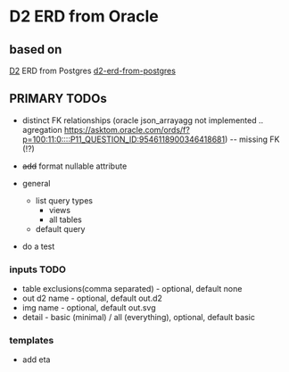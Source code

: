 # D2 ERD from Oracle

## based on
[D2](https://github.com/terrastruct/d2#related) ERD from Postgres [d2-erd-from-postgres](https://github.com/zekenie/d2-erd-from-postgres/)

## PRIMARY TODOs    
 - distinct FK relationships (oracle json_arrayagg not implemented .. agregation https://asktom.oracle.com/ords/f?p=100:11:0::::P11_QUESTION_ID:9546118900346418681)
 -- missing FK (!?)
 - ~~add~~ format nullable attribute
 - general  
   - list query types
     - views 
     - all tables
   - default query
     
 - do a test
  
### inputs TODO 
 - table exclusions(comma separated) - optional, default none
 - out d2 name - optional, default out.d2
 - img name - optional, default out.svg
 - detail - basic (minimal) / all (everything), optional, default basic

### templates
 - add eta 

